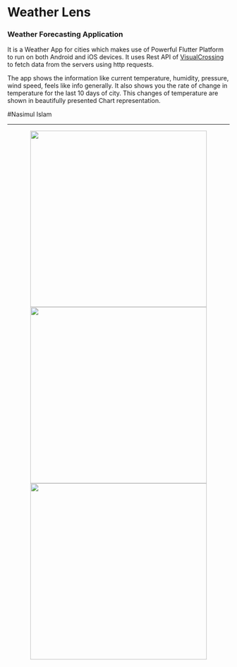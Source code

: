 <html>
<body>

# Weather Lens 
### Weather Forecasting Application

It is a Weather App for cities which makes use of Powerful Flutter Platform to run on both Android and iOS devices. It uses Rest API of [VisualCrossing](https://weather.visualcrossing.com) to fetch data from the servers using http requests.


The app shows the information like current temperature, humidity, pressure, wind speed, feels like info generally. It also shows you the rate of change in temperature for the last 10 days of city. This changes of temperature are shown in beautifully presented Chart representation.</h4></p>
#Nasimul Islam

***

<p align = center >
  <img src = "https://github.com/heyprincesingh/Weather_lens/blob/master/gitassets/1.jpg" height = "400">
  <img src = "https://github.com/heyprincesingh/Weather_lens/blob/master/gitassets/2.jpg" height = "400">
  <img src = "https://github.com/heyprincesingh/Weather_lens/blob/master/gitassets/3.jpg" height = "400">
   </p>
</body>
</html>
